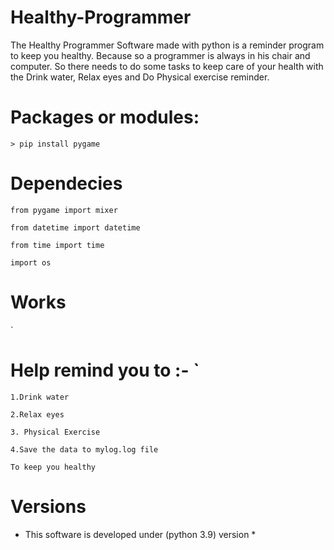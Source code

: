# Healthy-Programmer
The Healthy Programmer Software made with python is a reminder program to keep you healthy. Because so a programmer is always in his chair and computer. So there needs to do some tasks to keep care of your health with the Drink water, Relax eyes and Do Physical exercise reminder.

# Packages or modules:

`> pip install pygame`

# Dependecies

`from pygame import mixer`

`from datetime import datetime`

`from time import time`

`import os`

# Works
`
# Help remind you to :- `

` 1.Drink water ` 

`2.Relax eyes`

`3. Physical Exercise`

`4.Save the data to mylog.log file`

`To keep you healthy`

# Versions

* This software is developed under (python 3.9) version *
